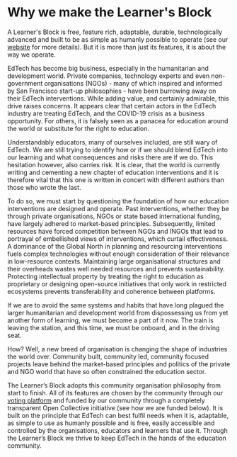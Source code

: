 # Why we make the Learner's Block

A Learner's Block is free, feature rich, adaptable, durable, technologically advanced and built to be as simple as humanly possible to operate \(see our [website](https://learnersblock.org) for more details\). But it is more than just its features, it is about the way we operate. 

EdTech has become big business, especially in the humanitarian and development world. Private companies, technology experts and even non-government organisations \(NGOs\) - many of which inspired and informed by San Francisco start-up philosophies - have been burrowing away on their EdTech interventions. While adding value, and certainly admirable, this drive raises concerns. It appears clear that certain actors in the EdTech industry are treating EdTech, and the COVID-19 crisis as a business opportunity. For others, it is falsely seen as a panacea for education around the world or substitute for the right to education. 

Understandably educators, many of ourselves included, are still wary of EdTech. We are still trying to identify how or if we should blend EdTech into our learning and what consequences and risks there are if we do. This hesitation however, also carries risk. It is clear, that the world is currently writing and cementing a new chapter of education interventions and it is therefore vital that this one is written in concert with different authors than those who wrote the last. 

To do so, we must start by questioning the foundation of how our education interventions are designed and operate. Past interventions, whether they be through private organisations, NGOs or state based international funding, have largely adhered to market-based principles. Subsequently, limited resources have forced competition between NGOs and INGOs that lead to portrayal of embellished views of interventions, which curtail effectiveness. A dominance of the Global North in planning and resourcing interventions fuels complex technologies without enough consideration of their relevance in low-resource contexts. Maintaining large organisational structures and their overheads wastes well needed resources and prevents sustainability. Protecting intellectual property by treating the right to education as proprietary or designing open-source initiatives that only work in restricted ecosystems prevents transferability and coherence between platforms. 

If we are to avoid the same systems and habits that have long plagued the larger humanitarian and development world from dispossessing us from yet another form of learning, we must become a part of it now. The train is leaving the station, and this time, we must be onboard, and in the driving seat. 

How? Well, a new breed of organisation is changing the shape of industries the world over. Community built, community led, community focused projects leave behind the market-based principles and politics of the private and NGO world that have so often constrained the education sector. 

The Learner’s Block adopts this community organisation philosophy from start to finish. All of its features are chosen by the community through our [voting platform](https://vote.learnersblock.org/) and funded by our community through a completely transparent Open Collective initiative \(see how we are funded below\). It is built on the principle that EdTech can best fulfil needs when it is, adaptable, as simple to use as humanly possible and is free, easily accessible and controlled by the organisations, educators and learners that use it. Through the Learner’s Block we thrive to keep EdTech in the hands of the education community.

